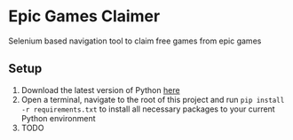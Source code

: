 # Epic Games Claimer
Selenium based navigation tool to claim free games from epic games

## Setup
1. Download the latest version of Python [here](https://www.python.org/downloads/)
2. Open a terminal, navigate to the root of this project and run `pip install -r requirements.txt` to install all necessary packages to your current Python environment
3. TODO

